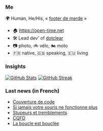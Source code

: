 ### Me

🌍 Human, He/His, « [footer de merde](https://open-time.net/post/2013/07/17/La-veritable-histoire-du-Footer-de-merde-) » 
* 🏠 https://open-time.net 
* 🛠️ Lead dev' of [dotclear](https://git.dotclear.org/dev/dotclear)
* 📷 photo, 🚲 vélo, 🏍️ moto 
* 🇫🇷 native, 🇬🇧 speaking, 🇪🇺 living

### Insights

[![GitHub Stats](https://github-readme-stats.vercel.app/api?username=franck-paul)](https://github.com/franck-paul)
[![GitHub Streak](https://github-readme-streak-stats.herokuapp.com?user=franck-paul)](https://git.io/streak-stats)

### Last news (in French)

<!-- BLOG-POST-LIST:START -->
- [Couverture de code](https://open-time.net/post/2023/03/09/Couverture-de-code)
- [Si jamais votre souris ne fonctionne plus](https://open-time.net/post/2023/03/08/Si-jamais-votre-souris-ne-fonctionne-plus)
- [Stupeurs et tremblements](https://open-time.net/post/2023/03/07/Stupeurs-et-tremblements)
- [CQFD](https://open-time.net/post/2023/03/06/CQFD)
- [La boucle est bouclée](https://open-time.net/post/2023/03/05/La-boucle-est-bouclee)
<!-- BLOG-POST-LIST:END -->
